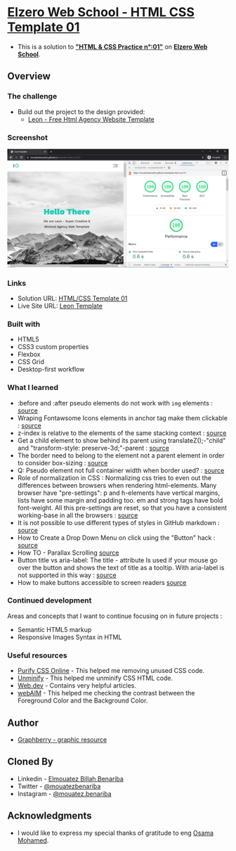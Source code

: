 # [Elzero Web School - HTML CSS Template 01](https://mouatezbenariba.github.io/template-html-css-01/)
- This is a solution to [<b>"HTML & CSS Practice n°:01"</b>](https://elzero.org/practical-html-css/) on [<b>Elzero Web School</b>](https://elzero.org/).

## Overview

### The challenge

- Build out the project to the design provided:
  - [Leon - Free Html Agency Website Template](https://www.graphberry.com/item/leon-html-agency-template)

### Screenshot

![Landing Page & lightouse report](https://github.com/mouatezbenariba/template-html-css-01/blob/main/images/screenshot01.PNG)

### Links

- Solution URL: [HTML/CSS Template 01](https://github.com/mouatezbenariba/template-html-css-01)
- Live Site URL: [Leon Template](https://mouatezbenariba.github.io/template-html-css-01/)

### Built with

- HTML5
- CSS3 custom properties
- Flexbox
- CSS Grid
- Desktop-first workflow

### What I learned

- :before and :after pseudo elements do not work with `img` elements : [source](https://stackoverflow.com/questions/7396469/why-dont-before-and-after-pseudo-elements-work-with-img-elements)
- Wraping Fontawsome Icons elements in anchor tag make them clickable : [source](https://stackoverflow.com/questions/26814297/want-to-make-font-awesome-icons-clickable)
- z-index is relative to the elements of the same stacking context : [source](https://stackoverflow.com/questions/2503705/how-to-get-a-child-element-to-show-behind-lower-z-index-than-its-parent)
- Get a child element to show behind its parent using translateZ();-"child" and "transform-style: preserve-3d;"-parent : [source](https://stackoverflow.com/questions/2503705/how-to-get-a-child-element-to-show-behind-lower-z-index-than-its-parent)
- The border need to belong to the element not a parent element in order to consider box-sizing : [source](https://stackoverflow.com/questions/54389658/pseudo-element-not-full-container-width-when-border-used)
- Q: Pseudo element not full container width when border used? : [source](https://stackoverflow.com/questions/54389658/pseudo-element-not-full-container-width-when-border-used)
- Role of normalization in CSS : Normalizing css tries to even out the differences between browsers when rendering html-elements. Many browser have "pre-settings": p and h-elements have vertical margins, lists have some margin and padding too. em and strong tags have bold font-weight. All this pre-settings are reset, so that you have a consistent working-base in all the browsers : [source](https://stackoverflow.com/questions/11578280/what-exactly-does-normalization-in-css-do)
- It is not possible to use different types of styles in GitHub markdown : [source](https://stackoverflow.com/questions/65508832/how-to-use-margin-padding-in-github-readme-md)
- How to Create a Drop Down Menu on click using the "Button" hack : [source](https://stackoverflow.com/questions/18786546/creating-drop-down-menu-on-click-css)
- How TO - Parallax Scrolling [source](https://www.w3schools.com/howto/howto_css_parallax.asp)
- Button title vs aria-label: The title - attribute Is used if your mouse go over the button and shows the text of title as a tooltip. With aria-label is not supported in this way : [source](https://stackoverflow.com/questions/27953425/what-is-the-difference-between-aria-label-and-title-attributes)
- How to make buttons accessible to screen readers [source](https://web.dev/button-name/?utm_source=lighthouse&utm_medium=devtools)

### Continued development

Areas and concepts that I want to continue focusing on in future projects :
  - Semantic HTML5 markup
  - Responsive Images Syntax in HTML

### Useful resources

- [Purify CSS Online](https://purifycss.online/) - This helped me removing unused CSS code.
- [Unminify](https://unminify.com/) - This helped me unminify CSS HTML code.
- [Web.dev](https://web.dev/) - Contains very helpful articles.
- [webAIM](https://webaim.org/resources/contrastchecker/) - This helped me checking the contrast between the Foreground Color and the Background Color.

## Author
- [Graphberry - graphic resource](https://www.graphberry.com/)

## Cloned By
- Linkedin - [Elmouatez Billah Benariba](https://www.linkedin.com/in/mouatezbenariba/)
- Twitter - [@mouatezbenariba](https://twitter.com/mouatezbenariba)
- Instagram - [@mouatez.benariba](https://www.instagram.com/mouatez.benariba/)

## Acknowledgments
- I would like to express my special thanks of gratitude to eng [Osama Mohamed](https://github.com/OsamaElzero).
